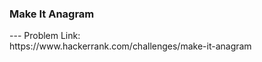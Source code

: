 <h3>Make It Anagram</h3>
---
Problem Link:<br/>
https://www.hackerrank.com/challenges/make-it-anagram
